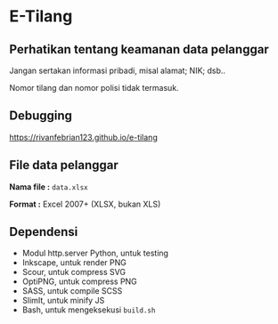 # E-Tilang
## Perhatikan tentang keamanan data pelanggar
Jangan sertakan informasi pribadi, misal alamat; NIK; dsb..

Nomor tilang dan nomor polisi tidak termasuk.

## Debugging
https://rivanfebrian123.github.io/e-tilang

## File data pelanggar
**Nama file :** `data.xlsx`

**Format :** Excel 2007+ (XLSX, bukan XLS)

## Dependensi
- Modul http.server Python, untuk testing
- Inkscape, untuk render PNG
- Scour, untuk compress SVG
- OptiPNG, untuk compress PNG
- SASS, untuk compile SCSS
- SlimIt, untuk minify JS
- Bash, untuk mengeksekusi `build.sh`
